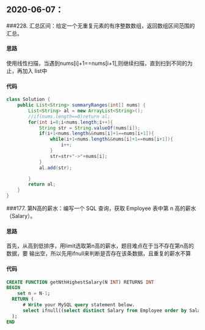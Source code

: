 ## 2020-06-07：

###228. 汇总区间：给定一个无重复元素的有序整数数组，返回数组区间范围的汇总。
#### 思路
使用线性扫描，当遇到nums[i]+1==nums[i+1],则继续扫描，直到扫到不同的为止，再加入
list中
#### 代码
```java
class Solution {
    public List<String> summaryRanges(int[] nums) {
        List<String> al = new ArrayList<String>();
        //if(nums.length==0)return al;
        for(int i=0;i<nums.length;i++){
            String str = String.valueOf(nums[i]);
            if(i+1<nums.length&&nums[i]+1==nums[i+1]){
                while(i+1<nums.length&&nums[i]+1==nums[i+1]){
                    i++;
                }
                str=str+"->"+nums[i];    
            }
            al.add(str);

        }
        return al;
    }
}
```

###177. 第N高的薪水：编写一个 SQL 查询，获取 Employee 表中第 n 高的薪水（Salary）。
#### 思路
首先，从高到低排序，用limit选取第n高的薪水，题目难点在于当不存在第n高的数据，要
输出空，所以先用ifnull来判断是否存在该条数据，且重复的薪水不算
#### 代码
```sql
CREATE FUNCTION getNthHighestSalary(N INT) RETURNS INT
BEGIN
    set n = N-1;
  RETURN (
      # Write your MySQL query statement below.
      select ifnull((select distinct Salary from Employee order by Salary desc limit n,1),null)as SecondHighestSalary
  );
END
```



<details class="details-reset details-overlay details-overlay-dark" style="box-sizing: border-box; display: block;"><summary data-hotkey="l" aria-label="Jump to line" role="button" style="box-sizing: border-box; display: list-item; cursor: pointer; list-style: none;"></summary></details>

 